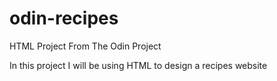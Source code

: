 # odin-recipes
HTML Project From The Odin Project

In this project I will be using HTML to design a recipes website